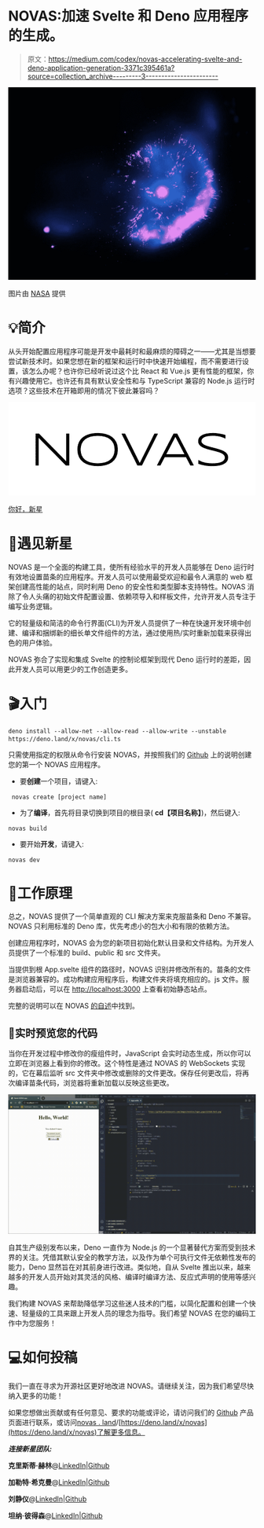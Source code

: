 # NOVAS:加速 Svelte 和 Deno 应用程序的生成。

> 原文：<https://medium.com/codex/novas-accelerating-svelte-and-deno-application-generation-3371c395461a?source=collection_archive---------3----------------------->

![](img/ebe900c4ad5e469d92da5abca135390c.png)

图片由 [NASA](https://www.nasa.gov/mission_pages/chandra/mini-supernova-explosion-could-have-big-impact.html) 提供

# **💡简介**

从头开始配置应用程序可能是开发中最耗时和最麻烦的障碍之一——尤其是当想要尝试新技术时。如果您想在新的框架和运行时中快速开始编程，而不需要进行设置，该怎么办呢？也许你已经听说过这个比 React 和 Vue.js 更有性能的框架，你有兴趣使用它。也许还有具有默认安全性和与 TypeScript 兼容的 Node.js 运行时选项？这些技术在开箱即用的情况下彼此兼容吗？

![](img/404ccf800975271c53fd3ab3154a7465.png)

[你好，新星](https://novas.land/)

# **👋遇见新星**

NOVAS 是一个全面的构建工具，使所有经验水平的开发人员能够在 Deno 运行时有效地设置苗条的应用程序。开发人员可以使用最受欢迎和最令人满意的 web 框架创建高性能的站点，同时利用 Deno 的安全性和类型脚本支持特性。NOVAS 消除了令人头痛的初始文件配置设置、依赖项导入和样板文件，允许开发人员专注于编写业务逻辑。

它的轻量级和简洁的命令行界面(CLI)为开发人员提供了一种在快速开发环境中创建、编译和捆绑新的细长单文件组件的方法，通过使用热/实时重新加载来获得出色的用户体验。

NOVAS 弥合了实现和集成 Svelte 的控制论框架到现代 Deno 运行时的差距，因此开发人员可以用更少的工作创造更多。

# **🎬入门**

```
deno install --allow-net --allow-read --allow-write --unstable https://deno.land/x/novas/cli.ts
```

只需使用指定的权限从命令行安装 NOVAS，并按照我们的 [Github](https://github.com/NOVASland/NOVAS) 上的说明创建您的第一个 NOVAS 应用程序。

*   要**创建**一个项目，请键入:

```
 novas create [project name]
```

*   为了**编译**，首先将目录切换到项目的根目录( **cd【项目名称】**)，然后键入:

```
novas build
```

*   要开始**开发**，请键入:

```
novas dev
```

# 🔧工作原理

总之，NOVAS 提供了一个简单直观的 CLI 解决方案来克服苗条和 Deno 不兼容。NOVAS 只利用标准的 Deno 库，优先考虑小的包大小和有限的依赖方法。

创建应用程序时，NOVAS 会为您的新项目初始化默认目录和文件结构。为开发人员提供了一个标准的 build、public 和 src 文件夹。

当提供到根 App.svelte 组件的路径时，NOVAS 识别并修改所有的。苗条的文件是浏览器兼容的。成功构建应用程序后，构建文件夹将填充相应的。js 文件。服务器启动后，可以在 [http://localhost:3000](http://localhost:5000) 上查看初始静态站点。

完整的说明可以在 NOVAS [的自述](https://github.com/NOVASland/NOVAS#how-to-install-novas)中找到。

## **🔎实时预览您的代码**

当你在开发过程中修改你的瘦组件时，JavaScript 会实时动态生成，所以你可以立即在浏览器上看到你的修改。这个特性是通过 NOVAS 的 WebSockets 实现的，它在幕后监听 src 文件夹中修改或删除的文件更改。保存任何更改后，将再次编译苗条代码，浏览器将重新加载以反映这些更改。

![](img/22326ba3591b30aabdc64c92c46108af.png)

自其生产级别发布以来，Deno 一直作为 Node.js 的一个显著替代方案而受到技术界的关注。凭借其默认安全的教学方法，以及作为单个可执行文件无依赖性发布的能力，Deno 显然旨在对其前身进行改进。类似地，自从 Svelte 推出以来，越来越多的开发人员开始对其灵活的风格、编译时编译方法、反应式声明的使用等感兴趣。

我们构建 NOVAS 来帮助降低学习这些迷人技术的门槛，以简化配置和创建一个快速、轻量级的工具来跟上开发人员的理念为指导。我们希望 NOVAS 在您的编码工作中为您服务！

# **💻如何投稿**

我们一直在寻求为开源社区更好地改进 NOVAS。请继续关注，因为我们希望尽快纳入更多的功能！

如果您想做出贡献或有任何意见、要求的功能或评论，请访问我们的 [Github](https://github.com/NOVASland/NOVAS) 产品页面进行联系，或访问[novas . land](https://novas.land/)/[https://deno.land/x/novas](https://deno.land/x/novas)了解更多信息。

***连接新星团队:***

**克里斯蒂·赫林**@[LinkedIn](https://www.linkedin.com/in/christie-herring-3b1044ba/)|[Github](https://github.com/clherring)

**加勒特·希克曼**@[LinkedIn](http://www.linkedin.com/in/garrettrhickman)|[Github](https://github.com/grhhhh)

**刘静仪**@[LinkedIn](https://www.linkedin.com/in/liusylvia949/)|[Github](https://github.com/liusylvia)

**坦纳·彼得森**@[LinkedIn](https://www.linkedin.com/in/tanner-peterson/)|[Github](https://github.com/tanpeterson)
